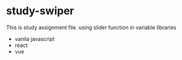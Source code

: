 ﻿# study-swiper

This is study assignment file.
using slider function in variable libraries

- vanila javascript
- react
- vue
